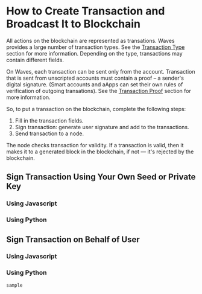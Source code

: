 # How to Create Transaction and Broadcast It to Blockchain

All actions on the blockchain are represented as transations. Waves provides a large number of transaction types. See the [Transaction Type](/en/blockchain/transaction-type) section for more information. Depending on the type, transactions may contain different fields.

On Waves, each transaction can be sent only from the account. Transaction that is sent from unscripted accounts must contain a proof – a sender's digital signature. (Smart accounts and aApps can set their own rules of verification of outgoing transations). See the [Transaction Proof](/en/blockchain/transaction/transaction-proof) section for more information.

So, to put a transaction on the blockchain, complete the following steps:

1. Fill in the transaction fields.
2. Sign transaction: generate user signature and add to the transactions.
3. Send transaction to a node.

The node checks transaction for validity. If a transaction is valid, then it makes it to a generated block in the blockchain, if not — it's rejected by the blockchain.

## Sign Transaction Using Your Own Seed or Private Key

### Using Javascript

### Using Python

## Sign Transaction on Behalf of User 

### Using Javascript

### Using Python

```
sample
```